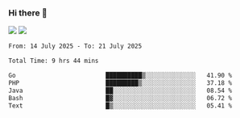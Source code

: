 ### Hi there 👋️

![](https://komarev.com/ghpvc/?username=Loner1024)
![](https://hit.yhype.me/github/profile?account_id=20189164)

<!--START_SECTION:waka-->

```txt
From: 14 July 2025 - To: 21 July 2025

Total Time: 9 hrs 44 mins

Go                         ██████████▒░░░░░░░░░░░░░░   41.90 %
PHP                        █████████▒░░░░░░░░░░░░░░░   37.18 %
Java                       ██░░░░░░░░░░░░░░░░░░░░░░░   08.54 %
Bash                       █▓░░░░░░░░░░░░░░░░░░░░░░░   06.72 %
Text                       █▒░░░░░░░░░░░░░░░░░░░░░░░   05.41 %
```

<!--END_SECTION:waka-->



